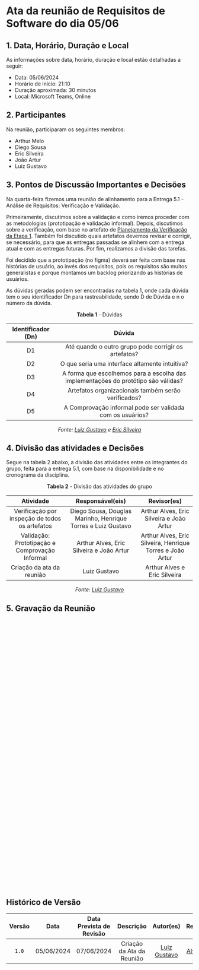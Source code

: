 # Ata da reunião de Requisitos de Software do dia 05/06

## 1. Data, Horário, Duração e Local
As informações sobre data, horário, duração e local estão detalhadas a seguir:

- Data: 05/06/2024
- Horário de início: 21:10
- Duração aproximada: 30 minutos
- Local: Microsoft Teams, Online

## 2. Participantes
Na reunião, participaram os seguintes membros:

- Arthur Melo
- Diego Sousa
- Eric Silveira
- João Artur
- Luiz Gustavo

## 3. Pontos de Discussão Importantes e Decisões
Na quarta-feira fizemos uma reunião de alinhamento para a Entrega 5.1 - Análise de Requisitos: Verificação e Validação. 

Primeiramente, discutimos sobre a validação e como iremos proceder com as metodologias (prototipação e validação informal). Depois, discutimos sobre a verificação, com base no artefato de [Planejamento da Verificação da Etapa 1](https://interacao-humano-computador.github.io/2024.1-CD-MOJ/verificacao/etapa1/planejamento/). Também foi discutido quais artefatos devemos revisar e corrigir, se necessário, para que as entregas passadas se alinhem com a entrega atual e com as entregas futuras. Por fim, realizamos a divisão das tarefas.

Foi decidido que a prototipação (no figma) deverá ser feita com base nas histórias de usuário, ao invés dos requisitos, pois os requisitos são muitos generalistas e porque montamos um backlog priorizando as histórias de usuários.

As dúvidas geradas podem ser encontradas na tabela 1, onde cada dúvida tem o seu identificador Dn para rastreabilidade, sendo D de Dúvida e n o número da dúvida.

<center>

**Tabela 1** - Dúvidas

| Identificador (Dn) | Dúvida |
| :------: | :----------: |
| D1 | Até quando o outro grupo pode corrigir os artefatos? | 
| D2 | O que seria uma interface altamente intuitiva? |
| D3 | A forma que escolhemos para a escolha das implementações do protótipo são válidas? |
| D4 | Artefatos organizacionais também serão verificados? |
| D5 | A Comprovação informal pode ser validada com os usuários? |

_Fonte: [Luiz Gustavo](https://github.com/LuizGust4vo) e [Eric Silveira](https://github.com/ericbky)_

</center>

## 4. Divisão das atividades e Decisões
Segue na tabela 2 abaixo, a divisão das atividades entre os integrantes do grupo, feita para a entrega 5.1, com base na disponibilidade e no cronograma da disciplina.

<center>

**Tabela 2** - Divisão das atividades do grupo

| Atividade | Responsável(eis) | Revisor(es) |
| :------: | :------: | :------: |
| Verificação por inspeção de todos os artefatos | Diego Sousa, Douglas Marinho, Henrique Torres e Luiz Gustavo | Arthur Alves, Eric Silveira e João Artur |
| Validação: Prototipação e Comprovação Informal | Arthur Alves, Eric Silveira e João Artur | Arthur Alves, Eric Silveira, Henrique Torres e João Artur |
| Criação da ata da reunião | Luiz Gustavo | Arthur Alves e Eric Silveira |

_Fonte: [Luiz Gustavo](https://github.com/LuizGust4vo)_

</center>

## 5. Gravação da Reunião
<iframe width="1280" height="720" src="" title="5ª Reunião - Grupo 01 (Diário Oficial da União) - Requisitos de Software" frameborder="0" allow="accelerometer; autoplay; clipboard-write; encrypted-media; gyroscope; picture-in-picture; web-share" referrerpolicy="strict-origin-when-cross-origin" allowfullscreen></iframe>

## <a> Histórico de Versão </a>

| Versão | Data | Data Prevista de Revisão | Descrição | Autor(es) | Revisor(es) |
| :------: | :----------: | :-----------: | :-----------: | :---------: | :---------: |
| `1.0` | 05/06/2024 | 07/06/2024 | Criação da Ata da Reunião | [Luiz Gustavo](https://github.com/LuizGust4vo) | [Arthur Alves](https://github.com/arthrok) e [Eric Silveira](https://github.com/ericbky) |

